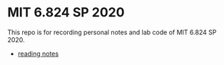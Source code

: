 # MIT 6.824 SP 2020

This repo is for recording personal notes and lab code of MIT 6.824 SP 2020.

+ [reading notes](./reading_notes)

